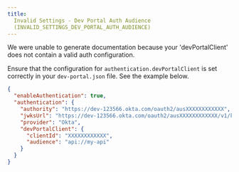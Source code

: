```yaml
---
title:
  Invalid Settings - Dev Portal Auth Audience
  (INVALID_SETTINGS_DEV_PORTAL_AUTH_AUDIENCE)
---
```


We were unable to generate documentation because your 'devPortalClient' does not
contain a valid auth configuration.

Ensure that the configuration for `authentication.devPortalClient` is set
correctly in your `dev-portal.json` file. See the example below.

```json
{
  "enableAuthentication": true,
  "authentication": {
    "authority": "https://dev-123566.okta.com/oauth2/ausXXXXXXXXXXXX",
    "jwksUrl": "https://dev-123566.okta.com/oauth2/ausXXXXXXXXXXXX/v1/keys",
    "provider": "Okta",
    "devPortalClient": {
      "clientId": "XXXXXXXXXXXX",
      "audience": "api://my-api"
    }
  }
}
```

